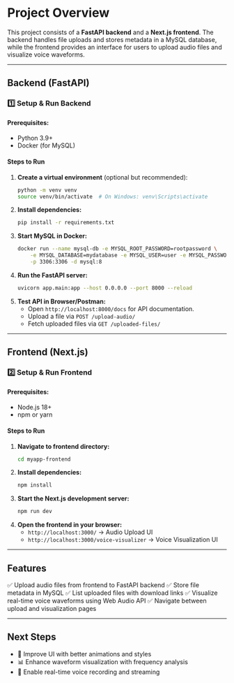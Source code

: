 # Project Overview
This project consists of a **FastAPI backend** and a **Next.js frontend**. The backend handles file uploads and stores metadata in a MySQL database, while the frontend provides an interface for users to upload audio files and visualize voice waveforms.

---

## Backend (FastAPI)

### **1️⃣ Setup & Run Backend**
#### **Prerequisites:**
- Python 3.9+
- Docker (for MySQL)

#### **Steps to Run**
1. **Create a virtual environment** (optional but recommended):
   ```bash
   python -m venv venv
   source venv/bin/activate  # On Windows: venv\Scripts\activate
   ```
2. **Install dependencies:**
   ```bash
   pip install -r requirements.txt
   ```
3. **Start MySQL in Docker:**
   ```bash
   docker run --name mysql-db -e MYSQL_ROOT_PASSWORD=rootpassword \
       -e MYSQL_DATABASE=mydatabase -e MYSQL_USER=user -e MYSQL_PASSWORD=password \
       -p 3306:3306 -d mysql:8
   ```
4. **Run the FastAPI server:**
   ```bash
   uvicorn app.main:app --host 0.0.0.0 --port 8000 --reload
   ```
5. **Test API in Browser/Postman:**
   - Open `http://localhost:8000/docs` for API documentation.
   - Upload a file via `POST /upload-audio/`
   - Fetch uploaded files via `GET /uploaded-files/`

---

## Frontend (Next.js)

### **2️⃣ Setup & Run Frontend**
#### **Prerequisites:**
- Node.js 18+
- npm or yarn

#### **Steps to Run**
1. **Navigate to frontend directory:**
   ```bash
   cd myapp-frontend
   ```
2. **Install dependencies:**
   ```bash
   npm install
   ```
3. **Start the Next.js development server:**
   ```bash
   npm run dev
   ```
4. **Open the frontend in your browser:**
   - `http://localhost:3000/` → Audio Upload UI
   - `http://localhost:3000/voice-visualizer` → Voice Visualization UI

---

## Features
✅ Upload audio files from frontend to FastAPI backend
✅ Store file metadata in MySQL
✅ List uploaded files with download links
✅ Visualize real-time voice waveforms using Web Audio API
✅ Navigate between upload and visualization pages

---

## Next Steps
- 🎨 Improve UI with better animations and styles
- 📊 Enhance waveform visualization with frequency analysis
- 🎤 Enable real-time voice recording and streaming

